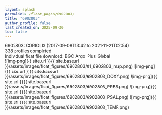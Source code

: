 ```yaml
---
layout: splash
permalink: /float_pages/6902803/
title: "6902803"
author_profile: false
last_created_on: 2025-09-30
toc: false
---
```

 
6902803: CORIOLIS (2017-09-08T13:42 to 2021-11-21T02:54)\
338 profiles completed\
Individual float file download: [BGC_Argo_Plus_Global](https://ftp.soest.hawaii.edu/bgc_argo_plus/Individual_Floats/outliers_removed/6902803_Sprof_processed.nc)\
![img-png]({{ site.url }}{{ site.baseurl }}/assets/images/float_figures/6902803/01_6902803_map.png)
![img-png]({{ site.url }}{{ site.baseurl }}/assets/images/float_figures/6902803/6902803_DOXY.png)
![img-png]({{ site.url }}{{ site.baseurl }}/assets/images/float_figures/6902803/6902803_PRES.png)
![img-png]({{ site.url }}{{ site.baseurl }}/assets/images/float_figures/6902803/6902803_PSAL.png)
![img-png]({{ site.url }}{{ site.baseurl }}/assets/images/float_figures/6902803/6902803_TEMP.png)
